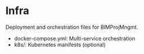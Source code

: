 # Infra

Deployment and orchestration files for BIMProjMngmt.
- docker-compose.yml: Multi-service orchestration
- k8s/: Kubernetes manifests (optional)